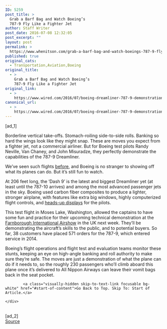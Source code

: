 ```yaml
---
ID: 5259
post_title: >
  Grab a Barf Bag and Watch Boeing’s
  787-9 Fly Like a Fighter Jet
author: Staff Writer
post_date: 2016-07-08 12:32:05
post_excerpt: ""
layout: post
permalink: >
  https://www.whenitson.com/grab-a-barf-bag-and-watch-boeings-787-9-fly-like-a-fighter-jet/
published: true
original_cats:
  - Transportation,Aviation,Boeing
original_title:
  - >
    Grab a Barf Bag and Watch Boeing’s
    787-9 Fly Like a Fighter Jet
original_link:
  - >
    https://www.wired.com/2016/07/boeing-dreamliner-787-9-demonstration-flight-video/
canonical_url:
  - >
    https://www.wired.com/2016/07/boeing-dreamliner-787-9-demonstration-flight-video/
---
```

 [ad_1]
<br><div id="start-of-content"><article class="content link-underline relative body-copy" data-js="content" itemprop="articleBody" readability="60.751842751843"><p>Borderline vertical take-offs. Stomach-roiling side-to-side rolls. Banking so hard the wings look like they might snap. These are moves you expect from a fighter jet, not a commercial airliner. But for Boeing test pilots Randy Neville, Van Chaney, and John Misuradze, they perfectly demonstrate the capabilities of the 787-9 Dreamliner.</p>
<p>We’ve seen such flights <a href="https://www.wired.com/2014/07/watch-test-pilots-push-the-new-boeing-jet-to-terrifying-limits/" target="_blank">before</a>, and Boeing is no stranger to showing off what its planes can do. But it’s still fun to watch.</p>
<p>At 206 feet long, the ‘Dash 9’ is the latest and biggest Dreamliner yet (at least until the 787-10 arrives) and among the most advanced passenger jets in the sky. Boeing used carbon fiber composites to produce a lighter, stronger airplane, with features like extra big windows, highly computerized flight controls, and <a href="http://www.wired.com/2012/07/boeing-787-dreamliner-flight/">heads-up displays</a> for the pilots.</p>
<p>This test flight in Moses Lake, Washington, allowed the captains to have some fun and practice for their upcoming technical demonstration at the <a href="http://www.boeing.com/media/farnborough2016/index.page">Farnborough International Airshow</a> in the UK next week. They’ll be demonstrating the aircraft’s skills to the public, and to potential buyers. So far, 38 customers have placed 571 orders for the 787-9, which entered service in 2014.</p>
<p>Boeing’s flight operations and flight test and evaluation teams monitor these stunts, keeping an eye on high-angle banking and roll authority to make sure they’re safe. The moves are just a demonstration of what the plane can do if it needs to, so the roughly 230 passengers who’ll climb aboard this plane once it’s delivered to All Nippon Airways can leave their vomit bags back in the seat pocket.</p>
<!-- Related video widget - wide -->




			<a class="visually-hidden skip-to-text-link focusable bg-white" href="#start-of-content">Go Back to Top. Skip To: Start of Article.</a>

			
</article>

	</div>
<br>[ad_2]
<br><a href="https://www.wired.com/2016/07/boeing-dreamliner-787-9-demonstration-flight-video/">Source </a>